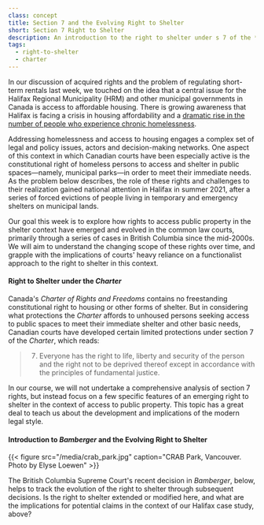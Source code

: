 ```yaml
---
class: concept
title: Section 7 and the Evolving Right to Shelter
short: Section 7 Right to Shelter
description: An introduction to the right to shelter under s 7 of the *Charter*
tags:
  - right-to-shelter
  - charter
---
```


In our discussion of acquired rights and the problem of regulating short-term rentals last week, we touched on the idea that a central issue for the Halifax Regional Municipality (HRM) and other municipal governments in Canada is access to affordable housing. There is growing awareness that Halifax is facing a crisis in housing affordability and a [dramatic rise in the number of people who experience chronic homelessness](https://www.cbc.ca/news/canada/nova-scotia/homeless-report-2020-covid-19-affordable-housing-association-of-nova-scotia-1.5805458).

Addressing homelessness and access to housing engages a complex set of legal and policy issues, actors and decision-making networks. One aspect of this context in which Canadian courts have been especially active is the constitutional right of homeless persons to access and shelter in public spaces—namely, municipal parks—in order to meet their immediate needs. As the problem below describes, the role of these rights and challenges to their realization gained national attention in Halifax in summer 2021, after a series of forced evictions of people living in temporary and emergency shelters on municipal lands.

Our goal this week is to explore how rights to access public property in the shelter context have emerged and evolved in the common law courts, primarily through a series of cases in British Columbia since the mid-2000s. We will aim to understand the changing scope of these rights over time, and grapple with the implications of courts' heavy reliance on a functionalist approach to the right to shelter in this context.

#### Right to Shelter under the *Charter* ####

Canada's *Charter of Rights and Freedoms* contains no freestanding constitutional right to housing or other forms of shelter. But in considering what protections the *Charter* affords to unhoused persons seeking access to public spaces to meet their immediate shelter and other basic needs, Canadian courts have developed certain limited protections under section 7 of the *Charter*, which reads:

> 7. Everyone has the right to life, liberty and security of the person and the right not to be deprived thereof except in accordance with the principles of fundamental justice.

In our course, we will not undertake a comprehensive analysis of section 7 rights, but instead focus on a few specific features of an emerging right to shelter in the context of access to public property. This topic has a great deal to teach us about the development and implications of the modern legal style.

#### Introduction to *Bamberger* and the Evolving Right to Shelter ####

{{< figure src="/media/crab_park.jpg" caption="CRAB Park, Vancouver. Photo by Elyse Loewen" >}}

The British Columbia Supreme Court's recent decision in *Bamberger*, below, helps to track the evolution of the right to shelter through subsequent decisions. Is the right to shelter extended or modified here, and what are the implications for potential claims in the context of our Halifax case study, above? 
